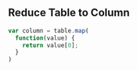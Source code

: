 ## Reduce Table to Column

```js
var column = table.map(
  function(value) {
    return value[0];
  }
)
```